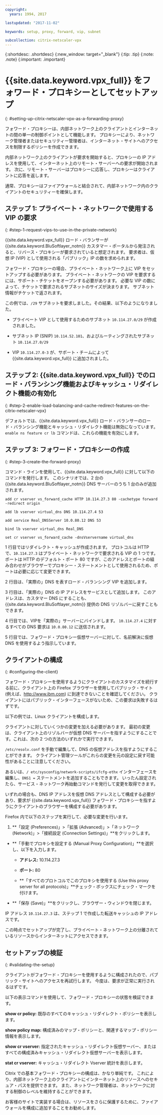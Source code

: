 ```yaml
---
copyright:
  years: 1994, 2017

lastupdated: "2017-11-02"

keywords: setup, proxy, forward, vip, subnet

subcollection: citrix-netscaler-vpx
---
```


{:shortdesc: .shortdesc}
{:new_window: target="_blank"}
{:tip: .tip}
{:note: .note}
{:important: .important}

# {{site.data.keyword.vpx_full}} をフォワード・プロキシーとしてセットアップ
{: #setting-up-citrix-netscaler-vpx-as-a-forwarding-proxy}

フォワード・プロキシーは、内部ネットワーク上のクライアントとインターネットの間の単一の制御ポイントとして機能します。 プロキシーにより、ネットワーク管理者またはセキュリティー管理者は、インターネット・サイトへのアクセスを制限するポリシーを作成できます。

内部ネットワーク上のクライアントが要求を開始すると、プロキシーの IP アドレスを使用して、インターネット上のリモート・サーバーへの要求が開始されます。 次に、リモート・サーバーはプロキシーに応答し、プロキシーはクライアントに応答を返します。

通常、プロキシーはファイアウォールと結合されて、内部ネットワーク内のクライアントのセキュリティーを確保します。

## ステップ 1: プライベート・ネットワークで使用する VIP の要求
{: #step-1-request-vips-to-use-in-the-private-network}

{{site.data.keyword.vpx_full}} ロード・バランサーが {{site.data.keyword.BluSoftlayer_notm}} カスタマー・ポータルから発注されると、リバース・プロキシーが要求されていると想定されます。 要求者は、仮想 IP (VIP) として使用される「パブリック」IP の数を求められます。

フォワード・プロキシーの場合、プライベート・ネットワーク上に VIP をセットアップする必要があります。 プライベート・ネットワークの VIP を要求するには、サポート・チケットをオープンする必要があります。 必要な VIP の数によって、チケットで要求されるサブネットのサイズが決まります。 サブネット情報がチケットで返されます。

この例では、`/29` サブネットを要求しました。その結果、以下のようになりました。

* プライベート VIP として使用するためのサブネット `10.114.27.0/29` が作成されました。

* サブネット IP (SNIP) `10.114.52.101`、およびルーティングされたサブネット `10.114.27.0/29`

* VIP `10.114.27.0-3` が、サポート・チームによって {{site.data.keyword.vpx_full}} に追加されました。

## ステップ 2: {{site.data.keyword.vpx_full}} でのロード・バランシング機能およびキャッシュ・リダイレクト機能の有効化
{: #step-2-enable-load-balancing-and-cache-redirect-features-on-the-citrix-netscaler-vpx}

デフォルトでは、{{site.data.keyword.vpx_full}} ロード・バランサーのロード・バランシング機能とキャッシュ・リダイレクト機能は無効になっています。`enable ns feature cr lb` コマンドは、これらの機能を有効にします。


## ステップ 3: フォワード・プロキシーの作成
{: #step-3-create-the-forward-proxy}

コマンド・ラインを使用して、{{site.data.keyword.vpx_full}} に対して以下のコマンドを発行します。 このシナリオでは、2 台の {{site.data.keyword.BluSoftlayer_notm}} DNS サーバーのうち 1 台のみが追加されます。  

```
add cr vserver vs_forward_cache HTTP 10.114.27.3 80 -cachetype forward -redirect origin

add lb vserver virtual_dns DNS 10.114.27.4 53

add service Real_DNSServer 10.0.80.12 DNS 53

bind lb vserver virtual_dns Real_DNS

set cr vserver vs_forward_cache -dnsVservername virtual_dns
```

1 行目ではリダイレクト・キャッシュが作成されます。 プロトコルは HTTP で、`10.114.27.3` はプライベート・ネットワークで要求される VIP の 1 つです。 ポートは HTTP のデフォルト・ポート 80 ですが、このアドレスとポートの組み合わせがブラウザーでプロキシー・ステートメントとして使用されるため、ポートは必要に応じて変更できます。

2 行目は、「実際の」DNS を表すロード・バランシング VIP を追加します。

3 行目は、「実際の」DNS の IP アドレスをサービスとして追加します。 このアドレスは、カスタマー DNS にすることも、{{site.data.keyword.BluSoftlayer_notm}} 提供の DNS リゾルバーに戻すこともできます。

4 行目では、VIPを「実際の」サーバーにバインドします。 `10.114.27.4` に対するすべての DNS 要求は `10.0.80.12` に送信されます。

5 行目では、フォワード・プロキシー仮想サーバーに対して、名前解決に仮想 DNS を使用するよう指示しています。

## クライアントの構成
{: #configuring-the-client}

フォワード・プロキシーを使用するようにクライアントのカスタマイズを続行する前に、クライアント上の Firefox ブラウザーを使用してパブリック・サイト (例えば、http://www.ibm.com) に到達できないことを確認してください。 クライアントにはパブリック・インターフェースがないため、この要求は失敗するはずです。

以下の例では、Linux クライアントを構成します。

クライアントに対していくつかの変更を加える必要があります。 最初の変更は、クライアント上のリゾルバーが仮想 DNS サーバーを指すようにすることです。これは、次の 2 つの方法のいずれかで実行できます。

`/etc/resolv.conf` を手動で編集して、DNS の仮想アドレスを指すようにすることができます。 クライアント管理ツールがこれらの変更を元の設定に戻す可能性があることに注意してください。  

あるいは、`/ etc/sysconfig/network-scripts/ifcfg-ethx` インターフェースを編集し、`DNS1 =` ステートメントを追加することもできます。 いったん設定されたら、サービス・ネットワーク再始動コマンドを発行して変更を取得できます。

いずれの場合も、DNS IP アドレスを仮想 DNS アドレスとして構成する必要があり、要求が {{site.data.keyword.vpx_full}} フォワード・プロキシーを指すようにクライアントのブラウザーを構成する必要があります。

Firefox 内で以下のステップを実行して、必要な変更を行います。

1. **「設定 (Preferences)」>「拡張 (Advanced)」>「ネットワーク (Network)」>「接続設定 (Connection Settings)」**をクリックします。

* **「手動でプロキシを設定する (Manual Proxy Configuration)」**を選択し、以下を入力します。

  * **アドレス:** 10.114.27.3

  * **ポート:** 80

  * **「すべてのプロトコルでこのプロキシを使用する (Use this proxy server for all protocols)」**チェック・ボックスにチェック・マークを付けます。

* **「保存 (Save)」**をクリックし、ブラウザー・ウィンドウを閉じます。

IP アドレス `10.114.27.3` は、ステップ 1 で作成した転送キャッシュの IP アドレスです。

この時点でセットアップが完了し、プライベート・ネットワーク上の分離されているリソースからインターネットにアクセスできます。

## セットアップの検証
{: #validating-the-setup}

クライアントがフォワード・プロキシーを使用するように構成されたので、パブリック・サイトへのアクセスを再試行します。 今度は、要求が正常に実行されるはずです。

以下の表示コマンドを使用して、フォワード・プロキシーの状態を検証できます。

**show cr policy:** 既存のすべてのキャッシュ・リダイレクト・ポリシーを表示します。

**show policy map:** 構成済みのマップ・ポリシーと、関連するマップ・ポリシー情報を表示します。

**show cr vserver:** 指定されたキャッシュ・リダイレクト仮想サーバー、またはすべての構成済みキャッシュ・リダイレクト仮想サーバーを表示します。

**stat cr vserver:** キャッシュ・リダイレクト Vserver 統計を表示します。

Citrix での基本フォワード・プロキシーの構成は、かなり単純です。 これにより、内部ネットワーク上のクライアントにインターネット上のリソースへのセキュア・パスを提供できます。 また、ネットワーク管理者は、ネットワークに対する制御のレベルを維持することができます。

お客様のサイトで実装する場合は、リソースをさらに保護するために、ファイアウォールを構成に追加することをお勧めします。
